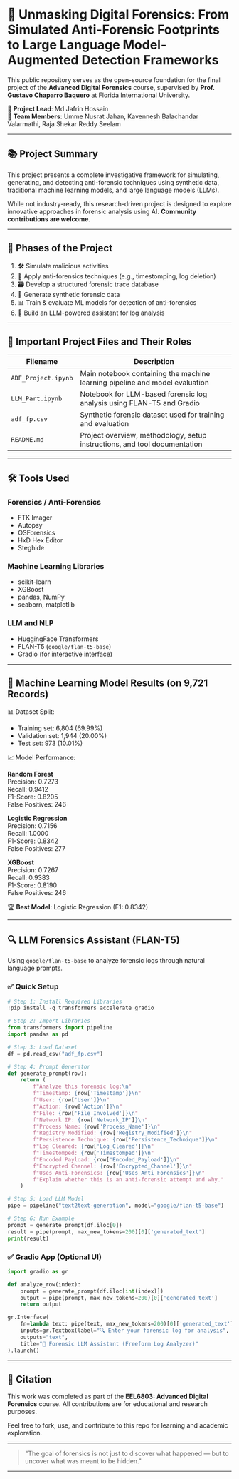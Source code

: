 # 🧠 Unmasking Digital Forensics: From Simulated Anti-Forensic Footprints to Large Language Model-Augmented Detection Frameworks

This public repository serves as the open-source foundation for the final project of the **Advanced Digital Forensics** course, supervised by **Prof. Gustavo Chaparro Baquero** at Florida International University. 

👤 **Project Lead**: Md Jafrin Hossain  
🤝 **Team Members**: Umme Nusrat Jahan, Kavennesh Balachandar Valarmathi, Raja Shekar Reddy Seelam

---

## 📚 Project Summary
This project presents a complete investigative framework for simulating, generating, and detecting anti-forensic techniques using synthetic data, traditional machine learning models, and large language models (LLMs).

While not industry-ready, this research-driven project is designed to explore innovative approaches in forensic analysis using AI. **Community contributions are welcome**.

---

## 🔬 Phases of the Project
1. 🛠️ Simulate malicious activities
2. 🧪 Apply anti-forensics techniques (e.g., timestomping, log deletion)
3. 🗃️ Develop a structured forensic trace database
4. 🧬 Generate synthetic forensic data
5. 📊 Train & evaluate ML models for detection of anti-forensics
6. 🤖 Build an LLM-powered assistant for log analysis

---

## 📂 Important Project Files and Their Roles

| Filename          | Description                                                                 |
|-------------------|-----------------------------------------------------------------------------|
| `ADF_Project.ipynb` | Main notebook containing the machine learning pipeline and model evaluation |
| `LLM_Part.ipynb`    | Notebook for LLM-based forensic log analysis using FLAN-T5 and Gradio       |
| `adf_fp.csv`        | Synthetic forensic dataset used for training and evaluation                 |
| `README.md`         | Project overview, methodology, setup instructions, and tool documentation  |


---

## 🛠 Tools Used
### Forensics / Anti-Forensics
- FTK Imager
- Autopsy
- OSForensics
- HxD Hex Editor
- Steghide

### Machine Learning Libraries
- scikit-learn
- XGBoost
- pandas, NumPy
- seaborn, matplotlib

### LLM and NLP
- HuggingFace Transformers
- FLAN-T5 (`google/flan-t5-base`)
- Gradio (for interactive interface)

---

## 🤖 Machine Learning Model Results (on 9,721 Records)

📊 Dataset Split:
- Training set: 6,804 (69.99%)
- Validation set: 1,944 (20.00%)
- Test set: 973 (10.01%)

📈 Model Performance:

**Random Forest**  
Precision: 0.7273  
Recall: 0.9412  
F1-Score: 0.8205  
False Positives: 246  

**Logistic Regression**  
Precision: 0.7156  
Recall: 1.0000  
F1-Score: 0.8342  
False Positives: 277  

**XGBoost**  
Precision: 0.7267  
Recall: 0.9383  
F1-Score: 0.8190  
False Positives: 246  

🏆 **Best Model**: Logistic Regression (F1: 0.8342)

---

## 🔍 LLM Forensics Assistant (FLAN-T5)
Using `google/flan-t5-base` to analyze forensic logs through natural language prompts.

### ✅ Quick Setup
```python
# Step 1: Install Required Libraries
!pip install -q transformers accelerate gradio

# Step 2: Import Libraries
from transformers import pipeline
import pandas as pd

# Step 3: Load Dataset
df = pd.read_csv("adf_fp.csv")

# Step 4: Prompt Generator
def generate_prompt(row):
    return (
        f"Analyze this forensic log:\n"
        f"Timestamp: {row['Timestamp']}\n"
        f"User: {row['User']}\n"
        f"Action: {row['Action']}\n"
        f"File: {row['File_Involved']}\n"
        f"Network IP: {row['Network_IP']}\n"
        f"Process Name: {row['Process_Name']}\n"
        f"Registry Modified: {row['Registry_Modified']}\n"
        f"Persistence Technique: {row['Persistence_Technique']}\n"
        f"Log Cleared: {row['Log_Cleared']}\n"
        f"Timestomped: {row['Timestomped']}\n"
        f"Encoded Payload: {row['Encoded_Payload']}\n"
        f"Encrypted Channel: {row['Encrypted_Channel']}\n"
        f"Uses Anti-Forensics: {row['Uses_Anti_Forensics']}\n"
        f"Explain whether this is an anti-forensic attempt and why."
    )

# Step 5: Load LLM Model
pipe = pipeline("text2text-generation", model="google/flan-t5-base")

# Step 6: Run Example
prompt = generate_prompt(df.iloc[0])
result = pipe(prompt, max_new_tokens=200)[0]['generated_text']
print(result)
```

### ✅ Gradio App (Optional UI)
```python
import gradio as gr

def analyze_row(index):
    prompt = generate_prompt(df.iloc[int(index)])
    output = pipe(prompt, max_new_tokens=200)[0]['generated_text']
    return output

gr.Interface(
    fn=lambda text: pipe(text, max_new_tokens=200)[0]['generated_text'],
    inputs=gr.Textbox(label="🔍 Enter your forensic log for analysis", lines=10, placeholder="Paste your forensic log here..."),
    outputs="text",
    title="🧠 Forensic LLM Assistant (Freeform Log Analyzer)"
).launch()
```

---

## 📎 Citation
This work was completed as part of the **EEL6803: Advanced Digital Forensics** course. All contributions are for educational and research purposes.

Feel free to fork, use, and contribute to this repo for learning and academic exploration.

---

> "The goal of forensics is not just to discover what happened — but to uncover what was meant to be hidden."

---
